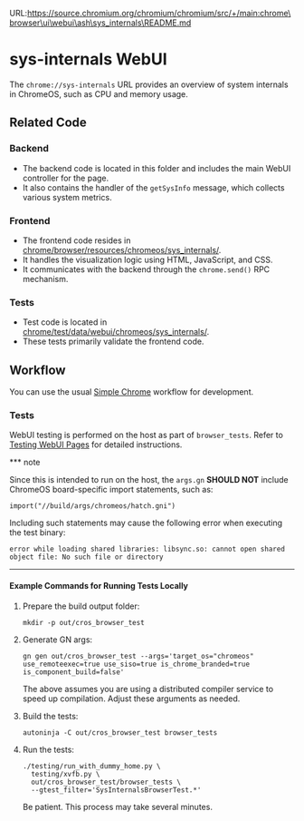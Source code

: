 URL:https://source.chromium.org/chromium/chromium/src/+/main:chrome\browser\ui\webui\ash\sys_internals\README.md
# sys-internals WebUI

The `chrome://sys-internals` URL provides an overview of system internals in
ChromeOS, such as CPU and memory usage.

## Related Code

### Backend

-   The backend code is located in this folder and includes the main WebUI
    controller for the page.
-   It also contains the handler of the `getSysInfo` message, which collects
    various system metrics.

### Frontend

-   The frontend code resides in
    [chrome/browser/resources/chromeos/sys\_internals/](https://source.chromium.org/chromium/chromium/src/+/main:chrome/browser/resources/chromeos/sys_internals/).
-   It handles the visualization logic using HTML, JavaScript, and CSS.
-   It communicates with the backend through the `chrome.send()` RPC mechanism.

### Tests

-   Test code is located in
    [chrome/test/data/webui/chromeos/sys\_internals/](https://source.chromium.org/chromium/chromium/src/+/main:chrome/test/data/webui/chromeos/sys_internals/).
-   These tests primarily validate the frontend code.

## Workflow

You can use the usual
[Simple Chrome](https://www.chromium.org/chromium-os/developer-library/guides/development/simple-chrome-workflow/)
workflow for development.

### Tests

WebUI testing is performed on the host as part of `browser_tests`. Refer to
[Testing WebUI Pages](https://chromium.googlesource.com/chromium/src/+/HEAD/docs/webui/testing_webui.md)
for detailed instructions.

*** note

Since this is intended to run on the host, the `args.gn` **SHOULD NOT**
include ChromeOS board-specific import statements, such as:

```gn
import("//build/args/chromeos/hatch.gni")
```

Including such statements may cause the following error when executing the test
binary:

```
error while loading shared libraries: libsync.so: cannot open shared object file: No such file or directory
```

***

#### Example Commands for Running Tests Locally

1.  Prepare the build output folder:

    ```shell
    mkdir -p out/cros_browser_test
    ```

2.  Generate GN args:

    ```shell
    gn gen out/cros_browser_test --args='target_os="chromeos" use_remoteexec=true use_siso=true is_chrome_branded=true is_component_build=false'
    ```

    The above assumes you are using a distributed compiler service to speed up
    compilation. Adjust these arguments as needed.

3.  Build the tests:

    ```shell
    autoninja -C out/cros_browser_test browser_tests
    ```

4.  Run the tests:

    ```shell
    ./testing/run_with_dummy_home.py \
      testing/xvfb.py \
      out/cros_browser_test/browser_tests \
      --gtest_filter='SysInternalsBrowserTest.*'
    ```

    Be patient. This process may take several minutes.
